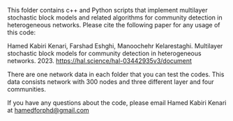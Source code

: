 This folder contains c++ and Python scripts that implement multilayer stochastic block models and related algorithms for community detection 
in heterogeneous networks. Please cite the following paper for any usage of this code:

Hamed Kabiri Kenari, Farshad Eshghi, Manoochehr Kelarestaghi. Multilayer stochastic block models for community detection in heterogeneous networks. 2023. https://hal.science/hal-03442935v3/document

There are one network data in each folder that you can test the codes. This data consists network with 300 nodes and three different layer and four communities.

If you have any questions about the code, please email Hamed Kabiri Kenari at hamedforphd@gmail.com
 
